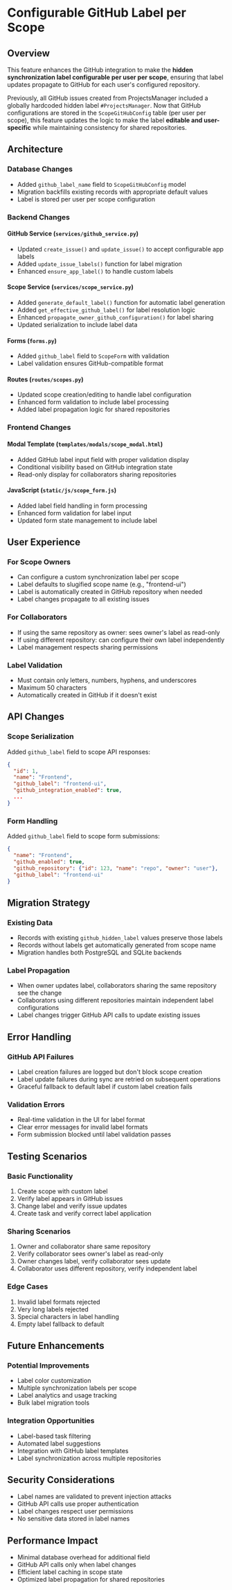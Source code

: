 # Configurable GitHub Label per Scope

## Overview

This feature enhances the GitHub integration to make the **hidden synchronization label configurable per user per scope**, ensuring that label updates propagate to GitHub for each user's configured repository.

Previously, all GitHub issues created from ProjectsManager included a globally hardcoded hidden label `#ProjectsManager`. Now that GitHub configurations are stored in the `ScopeGitHubConfig` table (per user per scope), this feature updates the logic to make the label **editable and user-specific** while maintaining consistency for shared repositories.

## Architecture

### Database Changes

- Added `github_label_name` field to `ScopeGitHubConfig` model
- Migration backfills existing records with appropriate default values
- Label is stored per user per scope configuration

### Backend Changes

#### GitHub Service (`services/github_service.py`)
- Updated `create_issue()` and `update_issue()` to accept configurable app labels
- Added `update_issue_labels()` function for label migration
- Enhanced `ensure_app_label()` to handle custom labels

#### Scope Service (`services/scope_service.py`)
- Added `generate_default_label()` function for automatic label generation
- Added `get_effective_github_label()` for label resolution logic
- Enhanced `propagate_owner_github_configuration()` for label sharing
- Updated serialization to include label data

#### Forms (`forms.py`)
- Added `github_label` field to `ScopeForm` with validation
- Label validation ensures GitHub-compatible format

#### Routes (`routes/scopes.py`)
- Updated scope creation/editing to handle label configuration
- Enhanced form validation to include label processing
- Added label propagation logic for shared repositories

### Frontend Changes

#### Modal Template (`templates/modals/scope_modal.html`)
- Added GitHub label input field with proper validation display
- Conditional visibility based on GitHub integration state
- Read-only display for collaborators sharing repositories

#### JavaScript (`static/js/scope_form.js`)
- Added label field handling in form processing
- Enhanced form validation for label input
- Updated form state management to include label

## User Experience

### For Scope Owners
- Can configure a custom synchronization label per scope
- Label defaults to slugified scope name (e.g., "frontend-ui")
- Label is automatically created in GitHub repository when needed
- Label changes propagate to all existing issues

### For Collaborators
- If using the same repository as owner: sees owner's label as read-only
- If using different repository: can configure their own label independently
- Label management respects sharing permissions

### Label Validation
- Must contain only letters, numbers, hyphens, and underscores
- Maximum 50 characters
- Automatically created in GitHub if it doesn't exist

## API Changes

### Scope Serialization
Added `github_label` field to scope API responses:
```json
{
  "id": 1,
  "name": "Frontend",
  "github_label": "frontend-ui",
  "github_integration_enabled": true,
  ...
}
```

### Form Handling
Added `github_label` field to scope form submissions:
```json
{
  "name": "Frontend",
  "github_enabled": true,
  "github_repository": {"id": 123, "name": "repo", "owner": "user"},
  "github_label": "frontend-ui"
}
```

## Migration Strategy

### Existing Data
- Records with existing `github_hidden_label` values preserve those labels
- Records without labels get automatically generated from scope name
- Migration handles both PostgreSQL and SQLite backends

### Label Propagation
- When owner updates label, collaborators sharing the same repository see the change
- Collaborators using different repositories maintain independent label configurations
- Label changes trigger GitHub API calls to update existing issues

## Error Handling

### GitHub API Failures
- Label creation failures are logged but don't block scope creation
- Label update failures during sync are retried on subsequent operations
- Graceful fallback to default label if custom label creation fails

### Validation Errors
- Real-time validation in the UI for label format
- Clear error messages for invalid label formats
- Form submission blocked until label validation passes

## Testing Scenarios

### Basic Functionality
1. Create scope with custom label
2. Verify label appears in GitHub issues
3. Change label and verify issue updates
4. Create task and verify correct label application

### Sharing Scenarios
1. Owner and collaborator share same repository
2. Verify collaborator sees owner's label as read-only
3. Owner changes label, verify collaborator sees update
4. Collaborator uses different repository, verify independent label

### Edge Cases
1. Invalid label formats rejected
2. Very long labels rejected
3. Special characters in label handling
4. Empty label fallback to default

## Future Enhancements

### Potential Improvements
- Label color customization
- Multiple synchronization labels per scope
- Label analytics and usage tracking
- Bulk label migration tools

### Integration Opportunities
- Label-based task filtering
- Automated label suggestions
- Integration with GitHub label templates
- Label synchronization across multiple repositories

## Security Considerations

- Label names are validated to prevent injection attacks
- GitHub API calls use proper authentication
- Label changes respect user permissions
- No sensitive data stored in label names

## Performance Impact

- Minimal database overhead for additional field
- GitHub API calls only when label changes
- Efficient label caching in scope state
- Optimized label propagation for shared repositories
